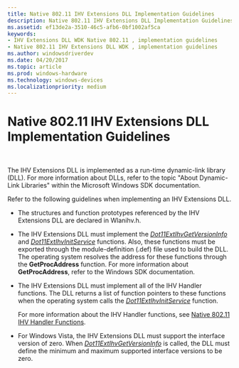 ```yaml
---
title: Native 802.11 IHV Extensions DLL Implementation Guidelines
description: Native 802.11 IHV Extensions DLL Implementation Guidelines
ms.assetid: ef13de2a-3510-46c5-afb6-0bf1002af5ca
keywords:
- IHV Extensions DLL WDK Native 802.11 , implementation guidelines
- Native 802.11 IHV Extensions DLL WDK , implementation guidelines
ms.author: windowsdriverdev
ms.date: 04/20/2017
ms.topic: article
ms.prod: windows-hardware
ms.technology: windows-devices
ms.localizationpriority: medium
---
```


# Native 802.11 IHV Extensions DLL Implementation Guidelines




 

The IHV Extensions DLL is implemented as a run-time dynamic-link library (DLL). For more information about DLLs, refer to the topic "About Dynamic-Link Libraries" within the Microsoft Windows SDK documentation.

Refer to the following guidelines when implementing an IHV Extensions DLL.

-   The structures and function prototypes referenced by the IHV Extensions DLL are declared in Wlanihv.h.

-   The IHV Extensions DLL must implement the [*Dot11ExtIhvGetVersionInfo*](https://msdn.microsoft.com/library/windows/hardware/ff547464) and [*Dot11ExtIhvInitService*](https://msdn.microsoft.com/library/windows/hardware/ff547470) functions. Also, these functions must be exported through the module-definition (.def) file used to build the DLL. The operating system resolves the address for these functions through the **GetProcAddress** function. For more information about **GetProcAddress**, refer to the Windows SDK documentation.

-   The IHV Extensions DLL must implement all of the IHV Handler functions. The DLL returns a list of function pointers to these functions when the operating system calls the [*Dot11ExtIhvInitService*](https://msdn.microsoft.com/library/windows/hardware/ff547470) function.

    For more information about the IHV Handler functions, see [Native 802.11 IHV Handler Functions](https://msdn.microsoft.com/library/windows/hardware/ff560627).

-   For Windows Vista, the IHV Extensions DLL must support the interface version of zero. When [*Dot11ExtIhvGetVersionInfo*](https://msdn.microsoft.com/library/windows/hardware/ff547464) is called, the DLL must define the minimum and maximum supported interface versions to be zero.

 

 





